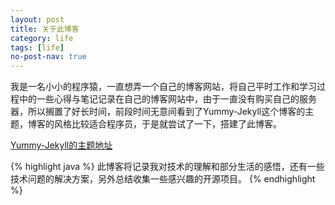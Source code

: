 ```yaml
---
layout: post
title: 关于此博客
category: life
tags: [life]
no-post-nav: true
---
```


我是一名小小的程序猿，一直想弄一个自己的博客网站，将自己平时工作和学习过程中的一些心得与笔记记录在自己的博客网站中，由于一直没有购买自己的服务器，所以搁置了好长时间，前段时间无意间看到了Yummy-Jekyll这个博客的主题，博客的风格比较适合程序员，于是就尝试了一下，搭建了此博客。

[Yummy-Jekyll的主题地址](https://github.com/DONGChuan/Yummy-Jekyll)<br /> 

{% highlight java %}
此博客将记录我对技术的理解和部分生活的感悟，还有一些技术问题的解决方案，另外总结收集一些感兴趣的开源项目。
{% endhighlight %}